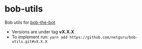 # bob-utils

Bob utils for [bob-the-bot](https://github.com/netguru/bob-the-bot)

* Versions are under tag **vX.X.X**
* To implement run: `yarn add https://github.com/netguru/bob-utils.git#vX.X.X`
